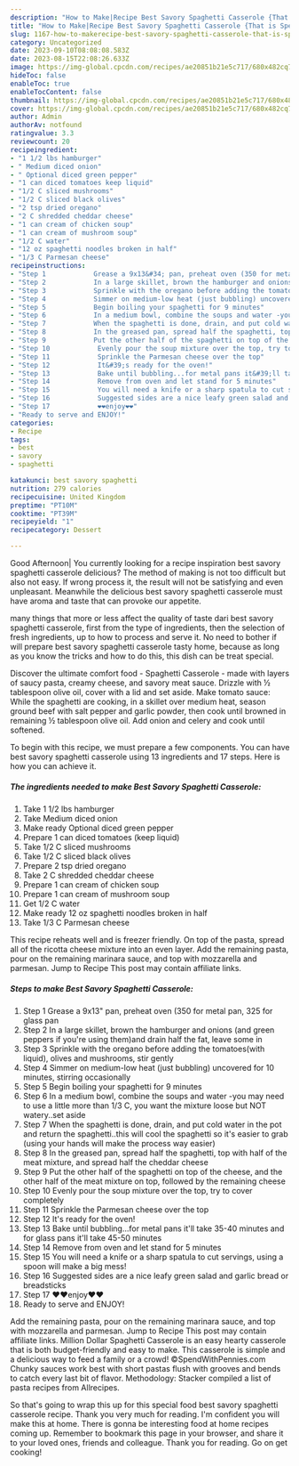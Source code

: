 ```yaml
---
description: "How to Make|Recipe Best Savory Spaghetti Casserole {That is Special"
title: "How to Make|Recipe Best Savory Spaghetti Casserole {That is Special"
slug: 1167-how-to-makerecipe-best-savory-spaghetti-casserole-that-is-special
category: Uncategorized
date: 2023-09-10T08:08:08.583Z
date: 2023-08-15T22:08:26.633Z
image: https://img-global.cpcdn.com/recipes/ae20851b21e5c717/680x482cq70/best-savory-spaghetti-casserole-recipe-main-photo.jpg
hideToc: false
enableToc: true
enableTocContent: false
thumbnail: https://img-global.cpcdn.com/recipes/ae20851b21e5c717/680x482cq70/best-savory-spaghetti-casserole-recipe-main-photo.jpg
cover: https://img-global.cpcdn.com/recipes/ae20851b21e5c717/680x482cq70/best-savory-spaghetti-casserole-recipe-main-photo.jpg
author: Admin
authorAv: notfound
ratingvalue: 3.3
reviewcount: 20
recipeingredient:
- "1 1/2 lbs hamburger"
- " Medium diced onion"
- " Optional diced green pepper"
- "1 can diced tomatoes keep liquid"
- "1/2 C sliced mushrooms"
- "1/2 C sliced black olives"
- "2 tsp dried oregano"
- "2 C shredded cheddar cheese"
- "1 can cream of chicken soup"
- "1 can cream of mushroom soup"
- "1/2 C water"
- "12 oz spaghetti noodles broken in half"
- "1/3 C Parmesan cheese"
recipeinstructions:
- "Step 1            Grease a 9x13&#34; pan, preheat oven (350 for metal pan, 325 for glass pan"
- "Step 2            In a large skillet, brown the hamburger and onions (and green peppers if you&#39;re using them)and drain half the fat, leave some in"
- "Step 3            Sprinkle with the oregano before adding the tomatoes(with liquid), olives and mushrooms, stir gently"
- "Step 4            Simmer on medium-low heat (just bubbling) uncovered for 10 minutes, stirring occasionally"
- "Step 5            Begin boiling your spaghetti for 9 minutes"
- "Step 6            In a medium bowl, combine the soups and water -you may need to use a little more than 1/3 C, you want the mixture loose but NOT watery..set aside"
- "Step 7            When the spaghetti is done, drain, and put cold water in the pot and return the spaghetti..this will cool the spaghetti so it&#39;s easier to grab (using your hands will make the process way easier)"
- "Step 8            In the greased pan, spread half the spaghetti, top with half of the meat mixture, and spread half the cheddar cheese"
- "Step 9            Put the other half of the spaghetti on top of the cheese, and the other half of the meat mixture on top, followed by the remaining cheese"
- "Step 10            Evenly pour the soup mixture over the top, try to cover completely"
- "Step 11            Sprinkle the Parmesan cheese over the top"
- "Step 12            It&#39;s ready for the oven!"
- "Step 13            Bake until bubbling...for metal pans it&#39;ll take 35-40 minutes and for glass pans it&#39;ll take 45-50 minutes"
- "Step 14            Remove from oven and let stand for 5 minutes"
- "Step 15            You will need a knife or a sharp spatula to cut servings, using a spoon will make a big mess!"
- "Step 16            Suggested sides are a nice leafy green salad and garlic bread or breadsticks"
- "Step 17            ❤️❤️enjoy❤️❤️"
- "Ready to serve and ENJOY!"
categories:
- Recipe
tags:
- best
- savory
- spaghetti

katakunci: best savory spaghetti 
nutrition: 279 calories
recipecuisine: United Kingdom
preptime: "PT10M"
cooktime: "PT39M"
recipeyield: "1"
recipecategory: Dessert

---
```



Good Afternoon| You currently looking for a recipe inspiration best savory spaghetti casserole delicious? The method of making is not too difficult but also not easy. If wrong process it, the result will not be satisfying and even unpleasant. Meanwhile the delicious best savory spaghetti casserole must have aroma and taste that can provoke our appetite.






many things that more or less affect the quality of taste dari best savory spaghetti casserole, first from the type of ingredients, then the selection of fresh ingredients, up to how to process and serve it. No need to bother if will prepare best savory spaghetti casserole tasty home, because as long as you know the tricks and how to do this, this dish can be treat  special.


Discover the ultimate comfort food - Spaghetti Casserole - made with layers of saucy pasta, creamy cheese, and savory meat sauce. Drizzle with ½ tablespoon olive oil, cover with a lid and set aside. Make tomato sauce: While the spaghetti are cooking, in a skillet over medium heat, season ground beef with salt pepper and garlic powder, then cook until browned in remaining ½ tablespoon olive oil. Add onion and celery and cook until softened.


To begin with this recipe, we must prepare a few components. You can have best savory spaghetti casserole using 13 ingredients and 17 steps. Here is how you can achieve it.

<!--inarticleads1-->

##### The ingredients needed to make Best Savory Spaghetti Casserole:

1. Take 1 1/2 lbs hamburger
1. Take  Medium diced onion
1. Make ready  Optional diced green pepper
1. Prepare 1 can diced tomatoes (keep liquid)
1. Take 1/2 C sliced mushrooms
1. Take 1/2 C sliced black olives
1. Prepare 2 tsp dried oregano
1. Take 2 C shredded cheddar cheese
1. Prepare 1 can cream of chicken soup
1. Prepare 1 can cream of mushroom soup
1. Get 1/2 C water
1. Make ready 12 oz spaghetti noodles broken in half
1. Take 1/3 C Parmesan cheese


This recipe reheats well and is freezer friendly. On top of the pasta, spread all of the ricotta cheese mixture into an even layer. Add the remaining pasta, pour on the remaining marinara sauce, and top with mozzarella and parmesan. Jump to Recipe This post may contain affiliate links. 

<!--inarticleads2-->

##### Steps to make Best Savory Spaghetti Casserole:

1. Step 1            Grease a 9x13&#34; pan, preheat oven (350 for metal pan, 325 for glass pan
1. Step 2            In a large skillet, brown the hamburger and onions (and green peppers if you&#39;re using them)and drain half the fat, leave some in
1. Step 3            Sprinkle with the oregano before adding the tomatoes(with liquid), olives and mushrooms, stir gently
1. Step 4            Simmer on medium-low heat (just bubbling) uncovered for 10 minutes, stirring occasionally
1. Step 5            Begin boiling your spaghetti for 9 minutes
1. Step 6            In a medium bowl, combine the soups and water -you may need to use a little more than 1/3 C, you want the mixture loose but NOT watery..set aside
1. Step 7            When the spaghetti is done, drain, and put cold water in the pot and return the spaghetti..this will cool the spaghetti so it&#39;s easier to grab (using your hands will make the process way easier)
1. Step 8            In the greased pan, spread half the spaghetti, top with half of the meat mixture, and spread half the cheddar cheese
1. Step 9            Put the other half of the spaghetti on top of the cheese, and the other half of the meat mixture on top, followed by the remaining cheese
1. Step 10            Evenly pour the soup mixture over the top, try to cover completely
1. Step 11            Sprinkle the Parmesan cheese over the top
1. Step 12            It&#39;s ready for the oven!
1. Step 13            Bake until bubbling...for metal pans it&#39;ll take 35-40 minutes and for glass pans it&#39;ll take 45-50 minutes
1. Step 14            Remove from oven and let stand for 5 minutes
1. Step 15            You will need a knife or a sharp spatula to cut servings, using a spoon will make a big mess!
1. Step 16            Suggested sides are a nice leafy green salad and garlic bread or breadsticks
1. Step 17            ❤️❤️enjoy❤️❤️
1. Ready to serve and ENJOY!

Add the remaining pasta, pour on the remaining marinara sauce, and top with mozzarella and parmesan. Jump to Recipe This post may contain affiliate links. Million Dollar Spaghetti Casserole is an easy hearty casserole that is both budget-friendly and easy to make. This casserole is simple and a delicious way to feed a family or a crowd! ©SpendWithPennies.com Chunky sauces work best with short pastas flush with grooves and bends to catch every last bit of flavor. Methodology: Stacker compiled a list of pasta recipes from Allrecipes. 

So that's going to wrap this up for this special food best savory spaghetti casserole recipe. Thank you very much for reading. I'm confident you will make this at home. There is gonna be interesting food at home recipes coming up. Remember to bookmark this page in your browser, and share it to your loved ones, friends and colleague. Thank you for reading. Go on get cooking!
